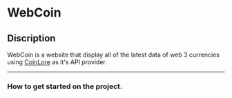 # WebCoin
## Discription

WebCoin is a website that display all of the latest data of web 3 currencies using [CoinLore](https://www.coinlore.com/cryptocurrency-data-api) as it's API provider.
________________________________________________________________________________________________________________________

### How to get started on the project.

